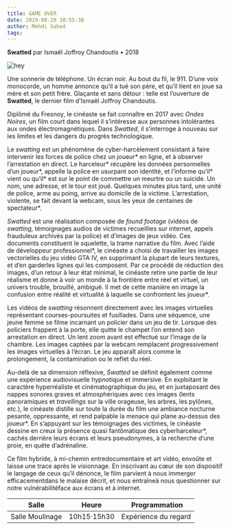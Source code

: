 ```yaml
---
title: GAME OVER
date: 2019-08-20 10:55:38
author: Mehdi Sahed
tags:
---
```

**Swatted** par Ismaël Joffroy Chandoutis • 2018

![hey](swatted.jpg)

Une sonnerie de téléphone. Un écran noir. Au bout du fil, le 911. D’une voix monocorde, un homme annonce qu’il a tué son père, et qu’il tient en joue sa mère et son petit frère. Glaçante et sans détour : telle est l’ouverture de **Swatted**, le dernier film d’Ismaël Joffroy Chandoutis.

Diplômé du Fresnoy, le cinéaste se fait connaître en 2017 avec *Ondes Noires*, un film court dans lequel il s’intéresse aux personnes intolérantes aux ondes électromagnétiques. Dans *Swatted*, il s’interroge à nouveau sur les limites et les dangers du progrès technologique.

Le *swatting* est un phénomène de cyber-harcèlement consistant à faire intervenir les forces de police chez un joueur\* en ligne, et à observer l’arrestation en direct. Le harceleur\* récupère les données personnelles d’un joueur\*, appelle la police en usurpant son identité, et l’informe qu’il\* vient ou qu’il\* est sur le point de commettre un meurtre ou un suicide. Un nom, une adresse, et le tour est joué. Quelques minutes plus tard, une unité de police, arme au poing, arrive au domicile de la victime. L’arrestation, violente, se fait devant la webcam, sous les yeux de centaines de spectateur\*.

*Swatted* est une réalisation composée de *found footage* (vidéos de *swatting,* témoignages audios de victimes recueillies sur internet, appels frauduleux archivés par la police) et d’images de jeux vidéo. Ces documents constituent le squelette, la trame narrative du film. Avec l’aide de développeur professionnel\*, le cinéaste a choisi de travailler les images vectorielles du jeu vidéo GTA IV, en supprimant la plupart de leurs textures, et d’en garderles lignes qui les composent. Par ce procédé de réduction des images, d’un retour à leur état minimal, le cinéaste retire une partie de leur réalisme et donne à voir un monde à la frontière entre réel et virtuel, un univers trouble, brouillé, ambiguë. Il met de cette manière en image la confusion entre réalité et virtualité à laquelle se confrontent les joueur\*.

Les vidéos de *swatting* résonnent directement avec les images virtuelles représentant courses-poursuites et fusillades. Dans une séquence, une jeune femme se filme incarnant un policier dans un jeu de tir. Lorsque des policiers frappent à la porte, elle quitte le champet l’on entend son arrestation en direct. Un lent zoom avant est effectué sur l’image de la chambre. Les images captées par la webcam remplacent progressivement les images virtuelles à l’écran. Le jeu apparaît alors comme le prolongement, la contamination ou le reflet du réel.

Au-delà de sa dimension réflexive, *Swatted* se définit également comme une expérience audiovisuelle hypnotique et immersive. En exploitant le caractère hyperréaliste et cinématographique du jeu, et en juxtaposant des nappes sonores graves et atmosphériques avec ces images (lents panoramiques et *travellings* sur la ville orageuse, les arbres, les pylônes, etc.), le cinéaste distille sur toute la durée du film une ambiance nocturne pesante, oppressante, et rend palpable la menace qui plane au-dessus des joueur\*. En s’appuyant sur les témoignages des victimes, le cinéaste dessine en creux la présence quasi fantômatique des cyberharceleur\*, cachés derrière leurs écrans et leurs pseudonymes, à la recherche d’une proie, en quête d’adrénaline.

Ce film hybride, à mi-chemin entredocumentaire et art vidéo, envoûte et laisse une trace après le visionnage. En inscrivant au cœur de son dispositif le langage de ceux qu’il dénonce, le film parvient à nous immerger efficacementdans le malaise décrit, et nous entraîneà nous questionner sur notre vulnérabilitéface aux écrans et à internet.


| Salle | Heure | Programmation |
|-------|-------|---------------|
| Salle Moulinage | 10h15·15h30 | Expérience du regard |
